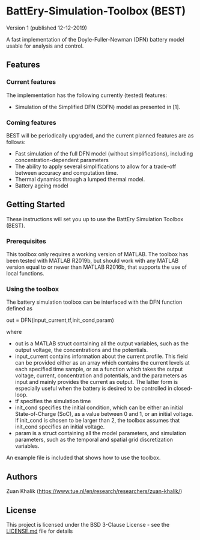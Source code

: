 # BattEry-Simulation-Toolbox (BEST)
Version 1 (published 12-12-2019)

A fast implementation of the Doyle-Fuller-Newman (DFN) battery model usable for analysis and control. 

## Features
### Current features
The implementation has the following currently (tested) features:
- Simulation of the Simplified DFN (SDFN) model as presented in [1]. 

### Coming features
BEST will be periodically upgraded, and the current planned features are as follows: 
- Fast simulation of the full DFN model (without simplifications), including concentration-dependent parameters
- The ability to apply several simplifications to allow for a trade-off between accuracy and computation time. 
- Thermal dynamics through a lumped thermal model. 
- Battery ageing model 

## Getting Started
These instructions will set you up to use the BattEry Simulation Toolbox (BEST).

### Prerequisites 
This toolbox only requires a working version of MATLAB. 
The toolbox has been tested with MATLAB R2019b, but should work with any MATLAB version equal to or newer than MATLAB R2016b, that supports the use of local functions. 

### Using the toolbox
The battery simulation toolbox can be interfaced with the DFN function defined as

out = DFN(input_current,tf,init_cond,param)

where

- out is a MATLAB struct containing all the output variables, such as the output voltage, the concentrations and the potentials.
- input_current contains information about the current profile. This field can be provided either as an array which contains the current levels at each specified time sample, or as a function which takes the output voltage, current, concentration and potentials, and the parameters as input and mainly provides the current as output. The latter form is especially useful when the battery is desired to be controlled in closed-loop.
- tf specifies the simulation time
- init_cond specifies the initial condition, which can be either an initial State-of-Charge (SoC), as a value between 0 and 1, or an initial voltage. If init_cond is chosen to be larger than 2, the toolbox assumes that init_cond specifies an initial voltage. 
- param is a struct containing all the model parameters, and simulation parameters, such as the temporal and spatial grid discretization variables.

An example file is included that shows how to use the toolbox. 

## Authors
Zuan Khalik (https://www.tue.nl/en/research/researchers/zuan-khalik/)

## License

This project is licensed under the BSD 3-Clause License - see the [LICENSE.md](LICENSE.md) file for details
